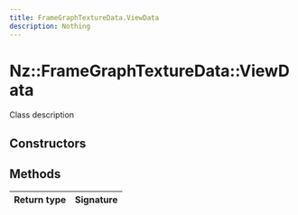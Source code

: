 ```yaml
---
title: FrameGraphTextureData.ViewData
description: Nothing
---
```


# Nz::FrameGraphTextureData::ViewData

Class description

## Constructors


## Methods

| Return type | Signature |
| ----------- | --------- |
